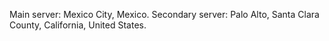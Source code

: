 
Main server: Mexico City, Mexico.
Secondary server: Palo Alto, Santa Clara County, California, United States.
